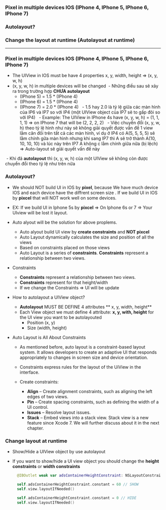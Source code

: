 ### Pixel in multiple devices IOS (IPhone 4, IPhone 5, IPhone 6, IPhone 7)
### Autolayout?
### Change the layout at runtime (Autolayout at runtime)

--------------------------------------------------------


### Pixel in multiple devices IOS (IPhone 4, IPhone 5, IPhone 6, IPhone 7)
  - The UIView in IOS must be have 4 properties x, y, width, height => (x, y, w, h)
  - (x, y, w, h) in multiple devices will be changed
  - Những điều sau sẽ xảy ra trong trường hợp **CHƯA autolayout**
    - (IPhone 5) = 1.5 * (IPhone 4)
    - (IPhone 6) = 1.5 * (IPhone 4)
    - (IPhone 7) = 2.0 * (IPhone 4)
    - 1.5 hay 2.0 là tỷ lệ giữa các màn hình của IP6 và IP7 so với IP4 (một UIView object của IP7 sẽ to gấp đôi so với IP4)
    - Example: The UIView in IPhone 4s have (x, y, w, h) = (1, 1, 1, 1) => on IPhone 7 that will be (2, 2, 2, 2)
    - Việc chuyển đổi (x, y, w, h) theo tỷ lệ hình như này sẽ không giải quyết được vấn đề 1 view lằm cân đối trên tất cả các màn hình, ví dụ ở IP4 có A(5, 5, 5, 5) sẽ lằm chính gữa màn hình nhưng khi sang IP7 thì A sẽ trở thành A(10, 10, 10, 10) và lúc này trên IP7 A không c lằm chính giữa nữa (bị lệch) => Auto-layout sẽ giải quyết vấn đề này
    
  - Khi đã **autolayout** thì (x, y, w, h) của một UIView sẽ không còn được chuyển đổi theo tỷ lệ như trên nữa
  
### Autolayout?
 - We should NOT build UI in IOS by **pixel**, because We have much device IOS and each device have the diffrent screen size . If we build UI in IOS by **pixcel** that will NOT work well on some devices.
   
 - EX: If we build UI in Iphone 5s by **pixcel** => On Iphone 6s or 7 => Your UIview will be lost it layout.
   
 - Auto alyout will be the solution for above proplems.
   - Auto alyout build UI view by **create constraints** and **NOT pixcel**
   - Auto Layout dynamically calculates the size and position of all the views
   - Based on constraints placed on those views
   - Auto Layout is a series of **constraints**. **Constraints** represent a relationship between two views.
   
 - Constraints
   - **Constraints** represent a relationship between two views.
   - **Constraints** represent for that height/width
   - If we change the Constraints => UI will be update

 - How to autolayout a UIView object?
   - **Autolayout** MUST BE DEFINE 4 attributes ** x, y, width, height**
   - Each View object we must define 4 attribute: **x, y, with, height** for the UI view you want to be autolayouted
     - Position (x, y)
     - Size (width, height)
     
- Auto Layout is All About Constraints
   - As mentioned before, auto layout is a constraint-based layout system. It allows developers to create an adaptive UI that responds appropriately to changes in screen size and device orientation.
   - Constraints express rules for the layout of the UiView in the interface.
  
   - Create constraints: 
        - **Align** – Create alignment constraints, such as aligning the left edges of two views.
        - **Pin** – Create spacing constraints, such as defining the width of a UI control.
        - **Issues** – Resolve layout issues.
        - **Stack** – Embed views into a stack view. Stack view is a new feature since Xcode 7. We will further discuss about it in the next chapter.
    
### Change layout at runtime
  - Show/Hide a UIView object by use autolayout
  - If you want to show/hide a UI view object you should change the **height constraints** or **width constraints**
  
    ```swift
      @IBOutlet weak var adsContainerHeightConstraint: NSLayoutConstraint!

      self.adsContainerHeightConstraint.constant = 60 // SHOW
      self.view.layoutIfNeeded()

      self.adsContainerHeightConstraint.constant = 0 // HIDE
      self.view.layoutIfNeeded()
    ```
    
